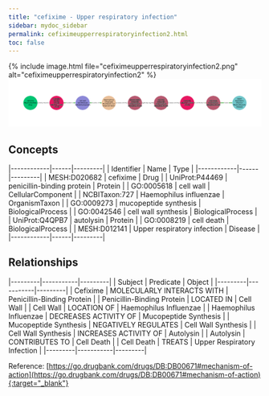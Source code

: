 ```yaml
---
title: "cefixime - Upper respiratory infection"
sidebar: mydoc_sidebar
permalink: cefiximeupperrespiratoryinfection2.html
toc: false 
---
```


{% include image.html file="cefiximeupperrespiratoryinfection2.png" alt="cefiximeupperrespiratoryinfection2" %}![Path Visualization](/images/cefiximeupperrespiratoryinfection2.png)

## Concepts

|------------|------|---------|
| Identifier | Name | Type    |
|------------|------|---------|
| MESH:D020682 | cefixime | Drug |
| UniProt:P44469 | penicillin-binding protein | Protein |
| GO:0005618 | cell wall | CellularComponent |
| NCBITaxon:727 | Haemophilus influenzae | OrganismTaxon |
| GO:0009273 | mucopeptide synthesis | BiologicalProcess |
| GO:0042546 | cell wall synthesis | BiologicalProcess |
| UniProt:Q4QPB7 | autolysin | Protein |
| GO:0008219 | cell death | BiologicalProcess |
| MESH:D012141 | Upper respiratory infection | Disease |
|------------|------|---------|

## Relationships

|---------|-----------|---------|
| Subject | Predicate | Object  |
|---------|-----------|---------|
| Cefixime | MOLECULARLY INTERACTS WITH | Penicillin-Binding Protein |
| Penicillin-Binding Protein | LOCATED IN | Cell Wall |
| Cell Wall | LOCATION OF | Haemophilus Influenzae |
| Haemophilus Influenzae | DECREASES ACTIVITY OF | Mucopeptide Synthesis |
| Mucopeptide Synthesis | NEGATIVELY REGULATES | Cell Wall Synthesis |
| Cell Wall Synthesis | INCREASES ACTIVITY OF | Autolysin |
| Autolysin | CONTRIBUTES TO | Cell Death |
| Cell Death | TREATS | Upper Respiratory Infection |
|---------|-----------|---------|

Reference: [https://go.drugbank.com/drugs/DB:DB00671#mechanism-of-action](https://go.drugbank.com/drugs/DB:DB00671#mechanism-of-action){:target="_blank"}